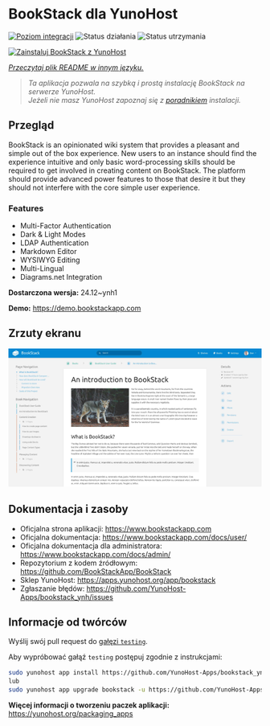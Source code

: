 <!--
To README zostało automatycznie wygenerowane przez <https://github.com/YunoHost/apps/tree/master/tools/readme_generator>
Nie powinno być ono edytowane ręcznie.
-->

# BookStack dla YunoHost

[![Poziom integracji](https://apps.yunohost.org/badge/integration/bookstack)](https://ci-apps.yunohost.org/ci/apps/bookstack/)
![Status działania](https://apps.yunohost.org/badge/state/bookstack)
![Status utrzymania](https://apps.yunohost.org/badge/maintained/bookstack)

[![Zainstaluj BookStack z YunoHost](https://install-app.yunohost.org/install-with-yunohost.svg)](https://install-app.yunohost.org/?app=bookstack)

*[Przeczytaj plik README w innym języku.](./ALL_README.md)*

> *Ta aplikacja pozwala na szybką i prostą instalację BookStack na serwerze YunoHost.*  
> *Jeżeli nie masz YunoHost zapoznaj się z [poradnikiem](https://yunohost.org/install) instalacji.*

## Przegląd

BookStack is an opinionated wiki system that provides a pleasant and simple out of the box experience. New users to an instance should find the experience intuitive and only basic word-processing skills should be required to get involved in creating content on BookStack. The platform should provide advanced power features to those that desire it but they should not interfere with the core simple user experience.

### Features

- Multi-Factor Authentication
- Dark & Light Modes
- LDAP Authentication
- Markdown Editor
- WYSIWYG Editing
- Multi-Lingual
- Diagrams.net Integration


**Dostarczona wersja:** 24.12~ynh1

**Demo:** <https://demo.bookstackapp.com>

## Zrzuty ekranu

![Zrzut ekranu z BookStack](./doc/screenshots/screenshot.png)

## Dokumentacja i zasoby

- Oficjalna strona aplikacji: <https://www.bookstackapp.com>
- Oficjalna dokumentacja: <https://www.bookstackapp.com/docs/user/>
- Oficjalna dokumentacja dla administratora: <https://www.bookstackapp.com/docs/admin/>
- Repozytorium z kodem źródłowym: <https://github.com/BookStackApp/BookStack>
- Sklep YunoHost: <https://apps.yunohost.org/app/bookstack>
- Zgłaszanie błędów: <https://github.com/YunoHost-Apps/bookstack_ynh/issues>

## Informacje od twórców

Wyślij swój pull request do [gałęzi `testing`](https://github.com/YunoHost-Apps/bookstack_ynh/tree/testing).

Aby wypróbować gałąź `testing` postępuj zgodnie z instrukcjami:

```bash
sudo yunohost app install https://github.com/YunoHost-Apps/bookstack_ynh/tree/testing --debug
lub
sudo yunohost app upgrade bookstack -u https://github.com/YunoHost-Apps/bookstack_ynh/tree/testing --debug
```

**Więcej informacji o tworzeniu paczek aplikacji:** <https://yunohost.org/packaging_apps>
